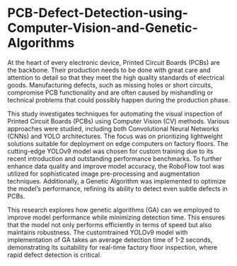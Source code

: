 # PCB-Defect-Detection-using-Computer-Vision-and-Genetic-Algorithms
At the heart of every electronic device, Printed Circuit Boards (PCBs) are the backbone.
Their production needs to be done with great care and attention to detail so that they
meet the high quality standards of electrical goods. Manufacturing defects, such as
missing holes or short circuits, compromise PCB functionality and are often caused by
mishandling or technical problems that could possibly happen during the production
phase.


This study investigates techniques for automating the visual inspection of Printed
Circuit Boards (PCBs) using Computer Vision (CV) methods. Various approaches were
studied, including both Convolutional Neural Networks (CNNs) and YOLO architectures.
The focus was on prioritizing lightweight solutions suitable for deployment on
edge computers on factory floors.
The cutting-edge YOLOv9 model was chosen for custom training due to its recent
introduction and outstanding performance benchmarks. To further enhance data quality
and improve model accuracy, the RoboFlow tool was utilized for sophisticated image
pre-processing and augmentation techniques. Additionally, a Genetic Algorithm was
implemented to optimize the model’s performance, refining its ability to detect even
subtle defects in PCBs.


This research explores how genetic algorithms (GA) can we employed to improve
model performance while minimizing detection time. This ensures that the model not
only performs efficiently in terms of speed but also maintains robustness. The customtrained
YOLOv9 model with implementation of GA takes an average detection time of
1-2 seconds, demonstrating its suitability for real-time factory floor inspection, where
rapid defect detection is critical.
